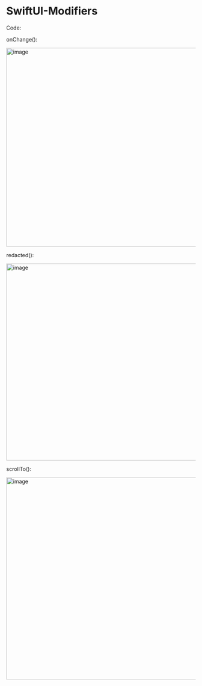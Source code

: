 # SwiftUI-Modifiers

Code:

onChange():

<img width="528" alt="image" src="https://user-images.githubusercontent.com/29408320/160635383-c089ae9d-278d-4c84-86a2-3a54ca4092a0.png">

redacted():

<img width="523" alt="image" src="https://user-images.githubusercontent.com/29408320/160635538-85443e85-98df-4c75-a227-6b049a782160.png">

scrollTo():

<img width="537" alt="image" src="https://user-images.githubusercontent.com/29408320/160635707-95206a93-409a-414b-90ae-b93c9a1a4380.png">

